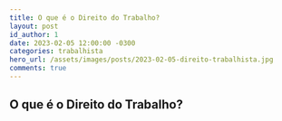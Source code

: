 ```yaml
---
title: O que é o Direito do Trabalho?
layout: post
id_author: 1
date: 2023-02-05 12:00:00 -0300
categories: trabalhista
hero_url: /assets/images/posts/2023-02-05-direito-trabalhista.jpg
comments: true
---
```


## O que é o Direito do Trabalho?

